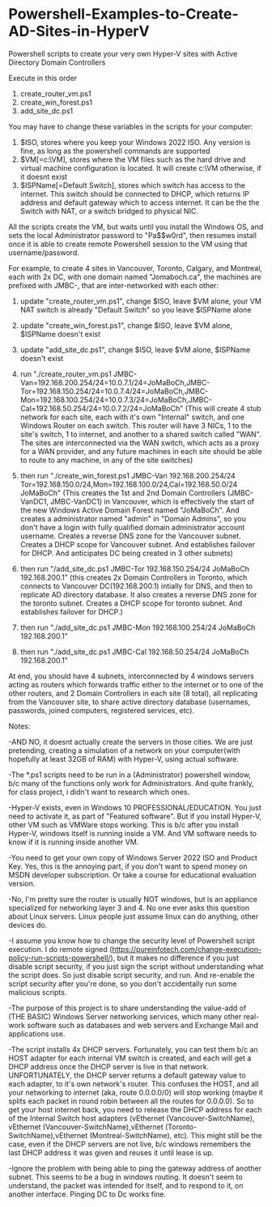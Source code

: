 # Powershell-Examples-to-Create-AD-Sites-in-HyperV
Powershell scripts to create your very own Hyper-V sites with Active Directory Domain Controllers

Execute in this order
1. create_router_vm.ps1
2. create_win_forest.ps1
3. add_site_dc.ps1

You may have to change these variables in the scripts for your computer:
1. $ISO, stores where you keep your Windows 2022 ISO.  Any version is fine, as long as the powershell commands are supported
2. $VM[=c:\VM], stores where the VM files such as the hard drive and virtual machine configuration is located.  It will create c:\VM otherwise, if it doesnt exist
3. $ISPName[=Default Switch], stores which switch has access to the internet.  This switch should be connected to DHCP, which returns IP address and default gateway which to access internet.  It can be the the Switch with NAT, or a switch bridged to physical NIC.

All the scripts create the VM, but waits until you install the Windows OS, and sets the local Administrator password to "Pa$$w0rd", then resumes install once it is able to create remote Powershell session to the VM using that username/password.

For example, to create 4 sites in Vancouver, Toronto, Calgary, and Montreal, each with 2x DC, with one domain named "Jomaboch.ca", the machines are prefixed with JMBC-<site><machinename>, that are inter-networked with each other:
1. update "create_router_vm.ps1", change $ISO, leave $VM alone, your VM NAT switch is already "Default Switch" so you leave $ISPName alone
2. update "create_win_forest.ps1", change $ISO, leave $VM alone, $ISPName doesn't exist
3. update "add_site_dc.ps1", change $ISO, leave $VM alone, $ISPName doesn't exist

4. run "./create_router_vm.ps1 JMBC-Van=192.168.200.254/24=10.0.7.1/24=JoMaBoCh,JMBC-Tor=192.168.150.254/24=10.0.7.4/24=JoMaBoCh,JMBC-Mon=192.168.100.254/24=10.0.7.3/24=JoMaBoCh,JMBC-Cal=192.168.50.254/24=10.0.7.2/24=JoMaBoCh"
   (This will create 4 stub network for each site, each with it's own "Internal" switch, and one Windows Router on each switch.  This router will have 3 NICs, 1 to the site's switch, 1 to internet, and another to a shared switch called "WAN".  The sites are interconnected via the WAN switch, which acts as a proxy for a WAN provider, and any future machines in each site should be able to route to any machine, in any of the site switches)

5. then run "./create_win_forest.ps1 JMBC-Van  192.168.200.254/24  Tor=192.168.150.0/24,Mon=192.168.100.0/24,Cal=192.168.50.0/24  JoMaBoCh"
   (This creates the 1st and 2nd Domain Controllers (JMBC-VanDC1, JMBC-VanDC1) in Vancouver, which is effectively the start of the new Windows Active Domain Forest named "JoMaBoCh".  And creates a administrator named "admin" in "Domain Admins", so  you don't have a login with fully qualified domain administrator account username.  Creates a reverse DNS zone for the Vancouver subnet.  Creates a DHCP scope for Vancouver subnet.  And establishes failover for DHCP.  And anticipates DC being created in 3 other subnets)

6. then run "/add_site_dc.ps1 JMBC-Tor  192.168.150.254/24  JoMaBoCh 192.168.200.1"
   (this creates 2x Domain Controllers in Toronto, which connects to Vancouver DC(192.168.200.1) intially for DNS, and then to replicate AD directory database.  It also creates a reverse DNS zone for the toronto subnet.  Creates a DHCP scope for toronto subnet.  And establishes failover for DHCP.)

7. then run "./add_site_dc.ps1 JMBC-Mon  192.168.100.254/24  JoMaBoCh 192.168.200.1"
8. then run "./add_site_dc.ps1 JMBC-Cal   192.168.50.254/24   JoMaBoCh 192.168.200.1"

At end, you should have 4 subnets, interconnected by 4 windows servers acting as routers which forwards traffic either to the internet or to one of the other routers, and 2 Domain Controllers in each site (8 total), all replicating from the Vancouver site, to share active directory database (usernames, passwords, joined computers, registered services, etc).

Notes:

-AND NO, it doesnt actually create the servers in those cities.  We are just pretending, creating a simulation of a network on your computer(with hopefully at least 32GB of RAM) with Hyper-V, using actual software. 

-The *.ps1 scripts need to be run in a (Administrator) powershell window, b/c many of the functions only work for Administrators.  And quite frankly, for class project, i didn't want to research which ones.

-Hyper-V exists, even in Windows 10 PROFESSIONAL/EDUCATION.  You just need to activate it, as part of "Featured software".  But if you install Hyper-V, other VM such as VMWare stops working.  This is b/c after you install Hyper-V, windows itself is running inside a VM.  And VM software needs to know if it is running inside another VM.

-You need to get your own copy of Windows Server 2022 ISO and Product Key.  Yes, this is the annoying part, if you don't want to spend money on MSDN developer subscription.  Or take a course for educational evaluation version.

-No, I'm pretty sure the router is usually NOT windows, but is an appliance specialized for networking layer 3 and 4.  No one ever asks this question about Linux servers.  Linux people just assume linux can do anything, other devices do.

-I assume you know how to change the security level of Powershell script execution.  I do remote signed (https://pureinfotech.com/change-execution-policy-run-scripts-powershell/), but it makes no difference if you just disable script security, if you just sign the script without understanding what the script does.  So just disable script security, and run.  And re-enable the script security after you're done, so you don't accidentally run some malicious scripts.

-The purpose of this project is to share understanding the value-add of (THE BASIC) Windows Server networking services, which many other real-work software such as databases and web servers and Exchange Mail and applications use.

-The script installs 4x DHCP servers.  Fortunately, you can test them b/c an HOST adapter for each internal VM switch is created, and each will get a DHCP address once the DHCP server is live in that network.  UNFORTUNATELY, the DHCP server returns a default gateway value to each adapter, to it's own network's router.  This confuses the HOST, and all your networking to internet (aka, route 0.0.0.0/0) will stop working (maybe it splits each packet in round robin between all the routes for 0.0.0.0).  So to get your host internet back, you need to release the DHCP address for each of the Internal Switch host adapters (vEthernet (Vancouver-SwitchName), vEthernet (Vancouver-SwitchName),vEthernet (Toronto-SwitchName),vEthernet (Montreal-SwitchName), etc).  This might still be the case, even if the DHCP servers are not live, b/c windows remembers the last DHCP address it was given and reuses it until lease is up. 

-Ignore the problem with being able to ping the gateway address of another subnet.  This seems to be a bug in windows routing.  It doesn't seem to understand, the packet was intended for itself, and to respond to it, on another interface.  Pinging DC to Dc works fine.
